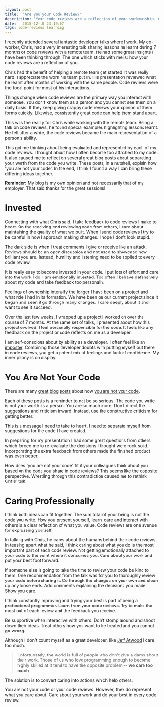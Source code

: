 ```yaml
---
layout: post
title:  "Are you your Code Review?"
description: "Your code reviews are a reflection of your workmanship. Care about what you do and put your best effort forward."
date:   2015-12-10 23:19:07
tags: code-reviews learning
---
```


I recently attended several fantastic developer talks where I [work][d2l].
My co-worker, Chris, had a very interesting talk sharing lessons he learnt during
7 months of code reviews with a remote team. He had some great
insights I have been thinking through. The one which sticks with me is: how your
code reviews are a reflection of you.

Chris had the benefit of helping a remote team get started. It was really hard.
I appreciate the work his team put in. His presentation reviewed what he
learnt after months of working with the same people. Code reviews were the
focal point for most of his interactions.

Things change when code reviews are the primary way you interact with someone.
You don't know them as a person and
you cannot see them on a daily basis. If they keep giving crappy code reviews
your opinion of them forms quickly. Likewise, consistently great code can help
them stand apart.

This was the reality for Chris while working with the remote team. Being a talk
on code reviews, he found special examples highlighting lessons learnt. He felt
after a while, the code reviews became the main representation of a person's ability.

This got me thinking about being evaluated and represented by each of my code
reviews. I thought about how I often become too attached to my code. It also
caused me to reflect on several great blog posts about separating your worth
from the code you write. These posts, in a nutshell, explain how 'you are not
your code'. In the end, I think I found a way I can bring these differing ideas together.

<div class="disclaimer">
<strong>Reminder:</strong> My blog is my own opinion and not necessarily that of my employer.
That said thanks for the great sessions!
</div>

Invested
===============================================================================

Connecting with what Chris said, I take feedback to code reviews I make to
heart. On the receiving end reviewing code from others, I care about maintaining the quality of
what we built. When I send code reviews I try to be careful in how I approach
making changes. I hope I don't look stupid.

The dark side is when I treat comments I give or receive like an attack.
Reviews should be an open discussion and not used to showcase how brilliant you are.
Instead, humility and listening need to be applied to every code review.

It is really easy to become invested in your code. I put lots of
effort and care into the work I do. I am emotionally invested. Too often
I behave defensively about my code and take feedback too personally.

Feelings of ownership intensify the longer I have been on a project and what
role I had in its formation. We have been on our current project since it began
and seen it go through many changes. I care deeply about it and want to see it
succeed.

Over the last few weeks, I wrapped up a project I worked on over the course of 7
months. At the same set of talks, I presented about how this project evolved.
I feel personally responsible for the code. It feels like any feedback on
the project or code reflects on me as a developer.

I am self-conscious about by ability as a developer. I often feel like an
[imposter][imposter]. Combining those developer doubts with putting myself
out there in code reviews, you get a potent mix of feelings and lack of
confidence. My inner phony is on display.

You Are Not Your Code
===============================================================================

There are many [great][sam] [blog][scott] [posts][jeff] about how [you are not your code][google].

Each of these posts is a reminder to not be so serious. The code you write is
not your worth as a person. You are so much more. Don't direct the suggestions
and criticism inward. Instead, use the constructive criticism for getting better.

This is a message I need to take to heart. I need to separate myself from
suggestions for the code I have created.

In preparing for my
presentation I had some great questions from others which forced me to re-evaluate
the decisions I thought were rock solid. Incorporating the extra feedback from
others made the finished product was even better.

How does 'you are not your code' fit if your colleagues think about you based on
the code you share in code reviews? This seems like the opposite perspective.
Wrestling through this contradiction caused me to rethink Chris' talk.

Caring Professionally
===============================================================================

I think both ideas can fit together. The sum total of your being is not
the code you write. How you present yourself, learn, care and interact with
others is a clear reflection of what you value. Code reviews are one avenue
for expressing yourself.

In talking with Chris, he cares about the humans behind their code reviews. In
teasing apart what he said, I think caring about what you
do is the most important part of each code review. Not getting emotionally attached
to your code to the point where it consumes you. Care about your work and put
your best foot forward.

If someone else is going to take the time to review your code be kind to them.
One recommendation from the talk was for you to thoroughly review your code
before sharing it. Go through the changes on your own and clean up any loose
ends. Add comments explaining the decisions you made. Show you care.

I think constantly improving and trying your best is part of being a
professional programmer. Learn from your code reviews. Try to make the most
out of each review and the feedback you receive.

Be supportive when interactive with others. Don't stomp around and shoot down
their ideas. Treat others how you want to be treated and you cannot go wrong.

Although I don't count myself as a great developer, like [Jeff Atwood][jeff]
I care too much.

> Unfortunately, the world is full of people who don't give a damn about their
> work. Those of us who love programming enough to become highly skilled at it
> tend to have the opposite problem -- **we care too much**

The solution is to convert caring into actions which help others.

You are not your code or your code reviews. However, they do represent what
you care about. Care about your work and do your best in every code review.

[d2l]: http://www.d2l.com/
[imposter]: http://www.hanselman.com/blog/ImAPhonyAreYou.aspx
[sam]: http://sstephenson.us/posts/you-are-not-your-code
[scott]: http://www.hanselman.com/blog/YouAreNotYourCode.aspx
[jeff]: http://blog.codinghorror.com/egoless-programming-you-are-not-your-job/
[google]: https://www.google.ca/search?q=you+are+not+your+code
